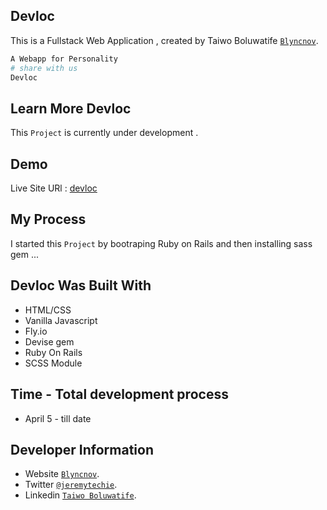 ## Devloc

This is a Fullstack Web Application , created by Taiwo Boluwatife [`Blyncnov`](https://blyncnov.com/).

```bash
A Webapp for Personality
# share with us
Devloc
```

## Learn More Devloc

This `Project` is currently under development .

## Demo

Live Site URl : [devloc](https://devloc.vercel.app)

## My Process

I started this `Project` by bootraping Ruby on Rails and then installing sass gem ...

## Devloc Was Built With

- HTML/CSS
- Vanilla Javascript
- Fly.io
- Devise gem
- Ruby On Rails
- SCSS Module

## Time - Total development process

- April 5 - till date

## Developer Information

- Website [`Blyncnov`](https://pro-blyncnov.vercel.app).
- Twitter [`@jeremytechie`](https://twitter.com/jeremytechie).
- Linkedin [`Taiwo Boluwatife`](https://linkedin.com/in/blyncnov).
